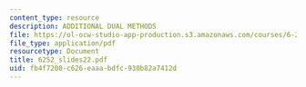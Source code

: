 ```yaml
---
content_type: resource
description: ADDITIONAL DUAL METHODS
file: https://ol-ocw-studio-app-production.s3.amazonaws.com/courses/6-252j-nonlinear-programming-spring-2003/fb4f7200c626eaaabdfc930b82a7412d_6252_slides22.pdf
file_type: application/pdf
resourcetype: Document
title: 6252_slides22.pdf
uid: fb4f7200-c626-eaaa-bdfc-930b82a7412d
---
```

